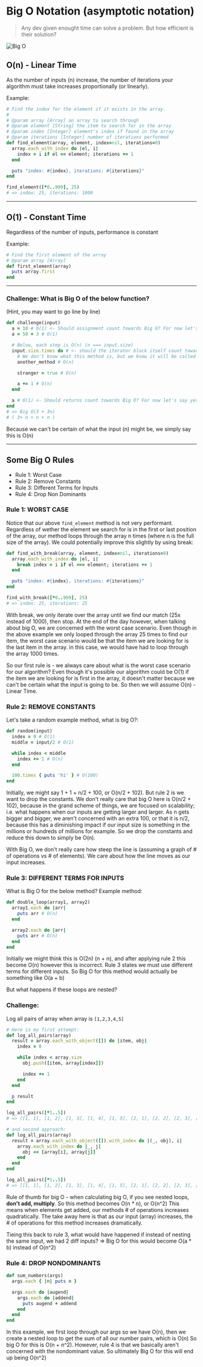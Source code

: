 # Big O Notation (asymptotic notation)

> Any dev given enought time can solve a problem. But how efficient is their solution?

![Big O](https://cdn-images-1.medium.com/max/1200/1*_nsMVEEkIr1CH8aHjTNbzA.jpeg)

## O(n) - Linear Time


As the number of inputs (n) increase, the number of iterations 
your algorithm must take increases proportionally (or linearly).

Example:
```ruby
# Find the index for the element if it exists in the array.
#
# @param array [Array] an array to search through
# @param element [String] the item to search for in the array
# @param index [Integer] element's index if found in the array
# @param iterations [Integer] number of iterations performed
def find_element(array, element, index=nil, iterations=0)
  array.each_with_index do |el, i| 
    index = i if el == element; iterations += 1
  end

  puts "index: #{index}, iterations: #{iterations}"
end

find_element([*0..999], 25)
# => index: 25, iterations: 1000
```

---

## O(1) - Constant Time


Regardless of the number of inputs, performance is constant

Example:
```ruby
# Find the first element of the array
# @param array [Array]
def first_element(array)
  puts array.first
end
```

---

### Challenge: What is Big O of the below function? 

(Hint, you may want to go line by line)
```ruby
def challenge(input)
  a = 10 # 0(1) <- Should assignment count towards Big O? For now let's say yes.
  a = 50 + 3 # O(1)

  # Below, each step is O(n) (n === input.size)
  input.size.times do # <- should the iterator block itself count towards Big O? For now let's say no.
    # We don't know what this method is, but we know it will be called n times
    another_method # O(n)

    stranger = true # O(n)

    a += 1 # O(n)
  end

  a # O(1) <- Should returns count towards Big O? For now let's say yes.
end
# => Big O(3 + 3n)
# ( 3+ n + n + n )
```
Because we can't be certain of what the input (n) might be, we simply say this is O(n)

---

## Some Big O Rules
  - Rule 1: Worst Case
  - Rule 2: Remove Constants
  - Rule 3: Different Terms for Inputs
  - Rule 4: Drop Non Dominants


### Rule 1: WORST CASE

Notice that our above `find_element` method is not very performant. 
Regardless of wether the element we search for is in the first or last position of the array,
our method loops through the array n times (where n is the full size of the array).
We could potentially improve this slightly by using break:

```ruby
def find_with_break(array, element, index=nil, iterations=0)
  array.each_with_index do |el, i|
    break index = i if el === element; iterations += 1
  end

  puts "index: #{index}, iterations: #{iterations}"
end

find_with_break([*0..999], 25)
# => index: 25, iterations: 25
```
With break, we only iterate over the array until we find our match (25x instead of 1000), then stop.
At the end of the day however, when talking about big O, we are concerned with the worst case scenario.
Even though in the above example we only looped through the array 25 times to find our item, the worst 
case scenario would be that the item we are looking for is the last item in the array. 
in this case, we would have had to loop through the array 1000 times.

So our first rule is - we always care about what is the worst case scenario for our algorithm?
Even though it's possible our algorithm could be O(1) if the item we are looking for is first in the array,
it doesn't matter because we can't be certain what the input is going to be. 
So then we will assume O(n) - Linear Time.



### Rule 2: REMOVE CONSTANTS
Let's take a random example method, what is big O?:
```ruby
def random(input)
  index = 0 # O(1)
  middle = input/2 # O(1)

  while index < middle
    index += 1 # O(n)
  end

  100.times { puts 'hi' } # O(100)
end
```
Initially, we might say 1 + 1 + n/2 + 100, or O(n/2 + 102).
But rule 2 is we want to drop the constants. We don't really care that big O here is O(n/2 + 102),
because in the grand scheme of things, we are focused on scalability; i.e. what happens when our 
inputs are getting larger and larger. As n gets bigger and bigger, we aren't concerned with an extra 100,
or that it is n/2, because this has a diminishing impact if our input size is something in the millions
or hundreds of millions for example. So we drop the constants and reduce this down to simply be O(n).

With Big O, we don't really care how steep the line is (assuming a graph of # of operations vs # of elements).
We care about how the line moves as our input increases.



### Rule 3: DIFFERENT TERMS FOR INPUTS
What is Big O for the below method?
Example method:
```ruby
def double_loop(array1, array2)
  array1.each do |arr|
    puts arr # O(n)
  end

  array2.each do |arr|
    puts arr # O(n)
  end
end
```

Initially we might think this is O(2n) (n + n), and after applying rule 2 this become O(n)
however this is incorrect.
Rule 3 states we must use different terms for different inputs.
So Big O for this method would actually be something like O(a + b)

But what happens if these loops are nested?

### Challenge: 
Log all pairs of array when array is `[1,2,3,4,5]`

```ruby
# Here is my first attempt:
def log_all_pairs(array)
  result = array.each_with_object([]) do |item, obj|
    index = 0

    while index < array.size
      obj.push([item, array[index]])

      index += 1
    end
  end

  p result
end

log_all_pairs([*1..5])
# => [[1, 1], [1, 2], [1, 3], [1, 4], [1, 5], [2, 1], [2, 2], [2, 3], [2, 4], [2, 5], [3, 1], [3, 2], [3, 3], [3, 4], [3, 5], [4, 1], [4, 2], [4, 3], [4, 4], [4, 5], [5, 1], [5, 2], [5, 3], [5, 4], [5, 5]]
```

```ruby
# and second approach:
def log_all_pairs(array)
  result = array.each_with_object([]).with_index do |(_, obj), i|
    array.each_with_index do |_, j|
      obj << [array[i], array[j]]
    end
  end
end

log_all_pairs([*1..5])
# => [[1, 1], [1, 2], [1, 3], [1, 4], [1, 5], [2, 1], [2, 2], [2, 3], [2, 4], [2, 5], [3, 1], [3, 2], [3, 3], [3, 4], [3, 5], [4, 1], [4, 2], [4, 3], [4, 4], [4, 5], [5, 1], [5, 2], [5, 3], [5, 4], [5, 5]]
```

Rule of thumb for big O - when calculating big O, if you see nested loops, **don't add, multiply**.
So this method becomes O(n * n), or O(n^2)
This means when elements get added, our methods # of operations increases quadratically.
The take away here is that as our input (array) increases, the # of operations for this method increases dramatically.

Tieing this back to rule 3, what would have happened if instead of nesting the same input, 
we had 2 diff inputs?
=> Big O for this would become O(a * b) instead of O(n^2)


### Rule 4: DROP NONDOMINANTS

```ruby
def sum_numbers(args)
  args.each { |n| puts n }

  args.each do |augend|
    args.each do |addend|
      puts augend + addend
    end
  end
end
```

In this example, we first loop through our args so we have O(n), then we create a nested loop
to get the sum of all our number pairs, which is O(n)
So big O for this is O(n + n^2). 
However, rule 4 is that we basically aren't concerned with the nondominant value.
So ultimately Big O for this will end up being O(n^2)
